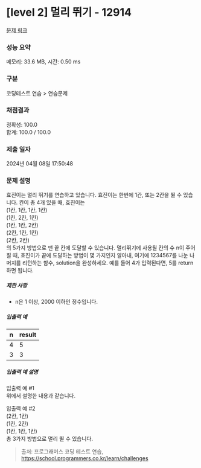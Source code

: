 # [level 2] 멀리 뛰기 - 12914 

[문제 링크](https://school.programmers.co.kr/learn/courses/30/lessons/12914) 

### 성능 요약

메모리: 33.6 MB, 시간: 0.50 ms

### 구분

코딩테스트 연습 > 연습문제

### 채점결과

정확성: 100.0<br/>합계: 100.0 / 100.0

### 제출 일자

2024년 04월 08일 17:50:48

### 문제 설명

<p>효진이는 멀리 뛰기를 연습하고 있습니다. 효진이는 한번에 1칸, 또는 2칸을 뛸 수 있습니다. 칸이 총 4개 있을 때, 효진이는<br>
(1칸, 1칸, 1칸, 1칸)<br>
(1칸, 2칸, 1칸)<br>
(1칸, 1칸, 2칸)<br>
(2칸, 1칸, 1칸)<br>
(2칸, 2칸)<br>
의 5가지 방법으로 맨 끝 칸에 도달할 수 있습니다. 멀리뛰기에 사용될 칸의 수 n이 주어질 때, 효진이가 끝에 도달하는 방법이 몇 가지인지 알아내, 여기에 1234567를 나눈 나머지를 리턴하는 함수, solution을 완성하세요. 예를 들어 4가 입력된다면, 5를 return하면 됩니다.</p>

<h5>제한 사항</h5>

<ul>
<li>n은 1 이상, 2000 이하인 정수입니다.</li>
</ul>

<h5>입출력 예</h5>
<table class="table">
        <thead><tr>
<th>n</th>
<th>result</th>
</tr>
</thead>
        <tbody><tr>
<td>4</td>
<td>5</td>
</tr>
<tr>
<td>3</td>
<td>3</td>
</tr>
</tbody>
      </table>
<h5>입출력 예 설명</h5>

<p>입출력 예 #1<br>
위에서 설명한 내용과 같습니다.</p>

<p>입출력 예 #2<br>
(2칸, 1칸)<br>
(1칸, 2칸)<br>
(1칸, 1칸, 1칸)<br>
총 3가지 방법으로 멀리 뛸 수 있습니다.</p>


> 출처: 프로그래머스 코딩 테스트 연습, https://school.programmers.co.kr/learn/challenges